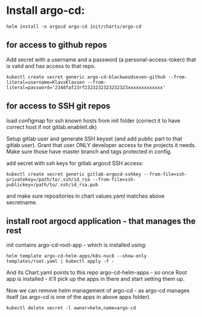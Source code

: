 # Install argo-cd:
```
helm install -n argocd argo-cd init/charts/argo-cd
```
## for access to github repos

Add secret with a username and a password (a personal-access-token) that is valid and has access to that repo.

```
kubectl create secret generic argo-cd-blackwoodseven-github --from-literal=username=KlavsKlavsen --from-literal=password='234dfaf23rf2323232323232323xxxxxxxxxxxxx'
```

## for access to SSH git repos

load configmap for ssh known hosts from init folder (correct it to have correct host if not gitlab.enableit.dk)

Setup gitlab user and generate SSH keyset (and add public part to that gitlab user).
Grant that user ONLY developer access to the projects it needs. Make sure those have master branch and tags protected in config.

add secret with ssh keys for gitlab argocd SSH access:
```
kubectl create secret generic gitlab-argocd-sshkey --from-file=ssh-privatekey=/path/to/.ssh/id_rsa --from-file=ssh-publickey=/path/to/.ssh/id_rsa.pub
```

and make sure repositories in chart values.yaml matches above secretname.

## install root argocd application - that manages the rest
init contains argo-cd-root-app - which is installed using:
```
helm template argo-cd-helm-apps/k8s-nuc8 --show-only templates/root.yaml | kubectl apply -f -
```

And its Chart.yaml points to this repo argo-cd-helm-apps - so once Root app is installed - it'll pick up the apps in there and start setting them up.

Now we can remove helm management of argo-cd - as argo-cd manages itself (as argo-cd is one of the apps in above apps folder).

```
kubectl delete secret -l owner=helm,name=argo-cd
```
